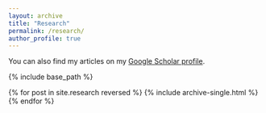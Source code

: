 ```yaml
---
layout: archive
title: "Research"
permalink: /research/
author_profile: true
---
```


You can also find my articles on my [Google Scholar profile](http://scholar.google.com/citations?user=mwB4cQoAAAAJ).

{% include base_path %}

{% for post in site.research reversed %}
  {% include archive-single.html %}
{% endfor %}
